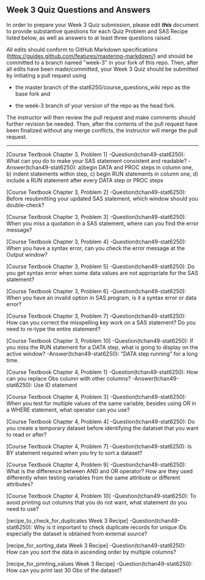 
## Week 3 Quiz Questions and Answers

In order to prepare your Week 3 Quiz submission, please edit ***this*** document to provide substantive questions for each Quiz Problem and SAS Recipe listed below, as well as answers to at least three questions raised.

All edits should conform to GitHub Markdown specifications (https://guides.github.com/features/mastering-markdown/) and should be committed to a branch named "week-3" in your fork of this repo. Then, after all edits have been made/committed, your Week 3 Quiz should be submitted by initiating a pull request using

- the master branch of the stat6250/course_questions_wiki repo as the base fork and

- the week-3 branch of your version of the repo as the head fork.

The instructor will then review the pull request and make comments should further revision be needed. Then, after the contents of the pull request have been finalized without any merge conflicts, the instructor will merge the pull request.

********************************************************************************



[Course Textbook Chapter 3, Problem 1]
-Question(tchan49-stat6250): What can you do to make your SAS statement consistent and readable? 
-Answer(tchan49-stat6250): a)begin DATA and PROC steps in column one, b) indent statements within step, c) begin RUN statements in column one, d) include a RUN statement after every DATA step or PROC steps



[Course Textbook Chapter 3, Problem 2]
-Question(tchan49-stat6250): Before resubmitting your updated SAS statement, which window should you double-check? 


[Course Textbook Chapter 3, Problem 3]
-Question(tchan49-stat6250): When you miss a quotation in a SAS statement, where can you find the error message? 

 
[Course Textbook Chapter 3, Problem 4]
-Question(tchan49-stat6250): When you have a syntax error, can you check the error message at the Output window?


[Course Textbook Chapter 3, Problem 5]
-Question(tchan49-stat6250): Do you get syntax error when some data values are not appropriate for the SAS statement? 



[Course Textbook Chapter 3, Problem 6]
-Question(tchan49-stat6250): When you have an invalid option in SAS program, is it a syntax error or data error? 


[Course Textbook Chapter 3, Problem 7]
-Question(tchan49-stat6250): How can you correct the misspelling key work on a SAS statement? Do you need to re-type the entire statement? 


[Course Textbook Chapter 3, Problem 10]
-Question(tchan49-stat6250): If you miss the RUN statement for a DATA step, what is going to display on the active window? 
-Answer(tchan49-stat6250): “DATA step running” for a long time. 



[Course Textbook Chapter 4, Problem 1]
-Question(tchan49-stat6250): How can you replace Obs column with other columns? 
-Answer(tchan49-stat6250): Use ID statement 



[Course Textbook Chapter 4, Problem 3]
-Question(tchan49-stat6250): When you test for multiple values of the same variable, besides using OR in a WHERE statement, what operator can you use? 


[Course Textbook Chapter 4, Problem 4]
-Question(tchan49-stat6250): Do you create a temporary dataset before identifying the datatset that you want to read or after? 




[Course Textbook Chapter 4, Problem 7]
-Question(tchan49-stat6250): Is BY statement required when you try to sort a dataset? 




[Course Textbook Chapter 4, Problem 9]
-Question(tchan49-stat6250): What is the difference between AND and OR operator? How are they used differently when testing variables from the same attribute or different attributes? 




[Course Textbook Chapter 4, Problem 10]
-Question(tchan49-stat6250): To avoid printing out columns that you do not want, what statement do you need to use?


[recipe_to_check_for_duplicates Week 3 Recipe]
-Question(tchan49-stat6250): Why is it important to check duplicate records for unique IDs especially the dataset is obtained from external source?




[recipe_for_sorting_data Week 3 Recipe]
-Question(tchan49-stat6250): How can you sort the data in ascending order by multiple columns? 


[recipe_for_printing_values Week 3 Recipe]
-Question(tchan49-stat6250): How can you print last 30 Obs of the dataset? 

